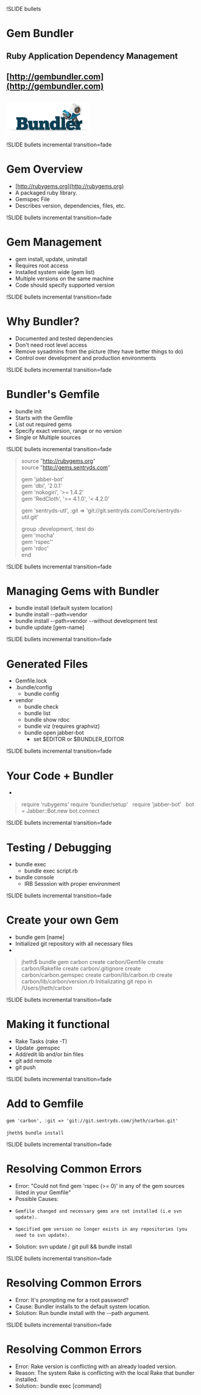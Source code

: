 !SLIDE bullets

# Gem Bundler #


## Ruby Application Dependency Management
## [http://gembundler.com](http://gembundler.com)
## ![bundler](../images/bundler-small.png)

!SLIDE bullets incremental transition=fade

# Gem Overview #

* [http://rubygems.org](http://rubygems.org)
* A packaged ruby library.
* Gemspec File
* Describes version, dependencies, files, etc.

!SLIDE bullets incremental transition=fade

# Gem Management #

* gem install, update, uninstall
* Requires root access
* Installed system wide (gem list)
* Multiple versions on the same machine
* Code should specify supported version

!SLIDE bullets incremental transition=fade

# Why Bundler? #

* Documented and tested dependencies
* Don't need root level access
* Remove sysadmins from the picture (they have better things to do)
* Control over development and production environments

!SLIDE bullets incremental transition=fade

# Bundler's Gemfile #

* bundle init
* Starts with the Gemfile
* List out required gems
* Specify exact version, range or no version
* Single or Multiple sources

!SLIDE bullets incremental transition=fade

> source "http://rubygems.org"  
> source "http://gems.sentryds.com"  
>   
> gem 'jabber-bot'  
> gem 'dbi', '2.0.1'  
> gem 'nokogiri', '>= 1.4.2'  
> gem 'RedCloth', '>= 4.1.0', '< 4.2.0'  
>   
> gem 'sentryds-utl', :git => 'git://git.sentryds.com/Core/sentryds-util.git'  
>   
> group :development, :test do  
>    gem 'mocha'  
>    gem 'rspec''  
>    gem 'rdoc'  
> end  

!SLIDE bullets incremental transition=fade

# Managing Gems with Bundler #

* bundle install (default system location)
* bundle install --path=vendor
* bundle install --path=vendor --without development test
* bundle update [gem-name]

!SLIDE bullets incremental transition=fade

# Generated Files #

* Gemfile.lock
* .bundle/config
	* bundle config
* vendor
	* bundle check
	* bundle list
	* bundle show rdoc
	* bundle viz (requires graphviz)
	* bundle open jabber-bot
		* set $EDITOR or $BUNDLER_EDITOR


!SLIDE bullets incremental transition=fade

# Your Code + Bundler #

* 
> require 'rubygems'
> require 'bundler/setup'
> &nbsp;
> require 'jabber-bot'
> &nbsp;
> bot = Jabber::Bot.new
> bot.connect

!SLIDE bullets incremental transition=fade

# Testing / Debugging #

* bundle exec 
	* bundle exec script.rb
* bundle console
	* IRB Sesssion with proper environment


!SLIDE bullets incremental transition=fade

# Create your own Gem #

* bundle gem [name]
* Initialized git repository with all necessary files
* 
> jheth$ bundle gem carbon
>       create  carbon/Gemfile
>       create  carbon/Rakefile
>       create  carbon/.gitignore
>       create  carbon/carbon.gemspec
>       create  carbon/lib/carbon.rb
>       create  carbon/lib/carbon/version.rb
> Initializating git repo in /Users/jheth/carbon
> 

!SLIDE bullets incremental transition=fade

# Making it functional #

* Rake Tasks (rake -T)
* Update .gemspec
* Add/edit lib and/or bin files
* git add remote
* git push

!SLIDE bullets incremental transition=fade

# Add to Gemfile #

    gem 'carbon', :git => 'git://git.sentryds.com/jheth/carbon.git'

    jheth$ bundle install

!SLIDE bullets incremental transition=fade

# Resolving Common Errors #

* Error: "Could not find gem 'rspec (>= 0)' in any of the gem sources listed in your Gemfile"
* Possible Causes: 
*     Gemfile changed and necessary gems are not installed (i.e svn update).
*     Specified gem version no longer exists in any repositories (you need to svn update).
* Solution: svn update / git pull && bundle install


!SLIDE bullets incremental transition=fade

# Resolving Common Errors #

* Error: It's prompting me for a root password?
* Cause: Bundler installs to the default system location. 
* Solution: Run bundle install with the --path argument.

!SLIDE bullets incremental transition=fade

# Resolving Common Errors #

* Error: Rake version is conflicting with an already loaded version.
* Reason: The system Rake is conflicting with the local Rake that bundler installed. 
* Solution:: bundle exec [command]

